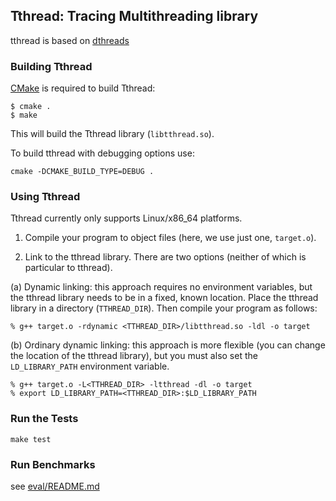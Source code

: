 Tthread: Tracing Multithreading library
----------------------------------------

tthread is based on [dthreads](https://github.com/emeryberger/dthreads)

### Building Tthread ###

[CMake](http://www.cmake.org/) is required to build Tthread:

```
$ cmake .
$ make
```

This will build the Tthread library (`libtthread.so`).

To build tthread with debugging options use:

```
cmake -DCMAKE_BUILD_TYPE=DEBUG .
```

### Using Tthread ###

Tthread currently only supports Linux/x86\_64 platforms.

1. Compile your program to object files (here, we use just one, `target.o`).

2. Link to the tthread library. There are two options (neither of which
   is particular to tthread).

  (a) Dynamic linking: this approach requires no environment variables,
      but the tthread library needs to be in a fixed, known location.
      Place the tthread library in a directory (`TTHREAD_DIR`).
      Then compile your program as follows:

```
% g++ target.o -rdynamic <TTHREAD_DIR>/libtthread.so -ldl -o target
```

  (b) Ordinary dynamic linking: this approach is more flexible (you can
      change the location of the tthread library), but you must also
      set the `LD_LIBRARY_PATH` environment variable.

```
% g++ target.o -L<TTHREAD_DIR> -ltthread -dl -o target
% export LD_LIBRARY_PATH=<TTHREAD_DIR>:$LD_LIBRARY_PATH
```

### Run the Tests ###

```
make test
```

### Run Benchmarks ###

see [eval/README.md](eval/README.md)
